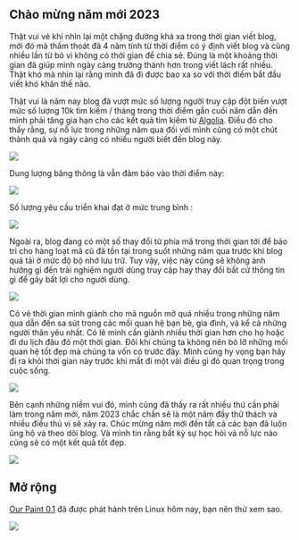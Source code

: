 
## Chào mừng năm mới 2023

Thật vui vẻ khi nhìn lại một chặng đường khá xa trong thời gian viết blog, mới đó mà thấm thoát đã 4 năm tính từ thời điểm có ý định viết blog và cũng nhiều lần từ bỏ vì không có thời gian để chia sẻ. Đúng là một khoảng thời gian đã giúp mình ngày càng trưởng thành hơn trong viết lách rất nhiều. Thật khó mà nhìn lại rằng mình đã đi được bao xa so với thời điểm bắt đầu viết khó khăn thế nào.

Thật vui là năm nay blog đã vượt mức số lượng người truy cập đột biến vượt mức số lượng 10k tìm kiếm / tháng trong thời điểm gần cuối năm dẫn đến mình phải tăng gia hạn cho các kết quả tìm kiếm từ [Algolia](https://www.algolia.com/). Điều đó cho thấy rằng, sự nỗ lực trong những năm qua đối với mình cũng có một chút thành quả và ngày càng có nhiều người biết đến blog này.

![](pic/iShot_2023-01-02_23.37.21.png)

Dung lượng băng thông là vẫn đảm bảo vào thời điểm này: 

![](pic/firefox_Ruv9FV3lyR.png)

Số lượng yêu cầu triển khai đạt ở mức trung bình : 

![](pic/firefox_itxZWFzbKc.png)

Ngoài ra, blog đang có một số thay đổi từ phía mã trong thời gian tới để bảo trì cho hàng loạt mã cũ đã tồn tại trong suốt những năm qua trước khi blog quá tải ở mức độ bộ nhớ lưu trữ. Tuy vậy, việc này cũng sẽ không ảnh hưởng gì đến trải nghiệm người dùng truy cập hay thay đổi bất cứ thông tin gì để gây bất lợi cho người dùng.

![](pic/877a13c05bd3699376c4124761062a6d.png)

Có vẻ thời gian mình giành cho mã nguồn mở quá nhiều trong những năm qua dẫn đến sa sút trong các mối quan hệ bạn bè, gia đình, và kể cả những người thân yêu nhất. Có lẽ mình cần giành nhiều thời gian hơn cho họ hoặc đi du lịch đâu đó một thời gian. Đôi khi chúng ta không nên bỏ lỡ những mối quan hệ tốt đẹp mà chúng ta vốn có trước đây. Mình cũng hy vọng bạn hãy đi ra khỏi thời gian này trước khi mất đi một vài điều gì đó quan trọng trong cuộc sống.

![](pic/iShot_2023-01-02_23.55.18.png)

Bên cạnh những niềm vui đó, mình cũng đã thấy ra rất nhiều thứ cần phải làm trong năm mới, năm 2023 chắc chắn sẽ là một năm đầy thử thách và nhiều điều thú vị sẽ xảy ra. Chúc mừng năm mới đến tất cả các bạn đã luôn ủng hộ và theo dõi blog. Và mình tin rằng bất kỳ sự học hỏi và nỗ lực nào cũng sẽ có một kết quả tốt đẹp.

![](pic/happy2023.png)

## Mở rộng 

[Our Paint 0.1](https://twitter.com/ChengduLittleA/status/1609921080923402241/photo/4) đã được phát hành trên Linux hôm nay, bạn nên thử xem sao.

![](pic/iShot_2023-01-03_00.35.53.png)

